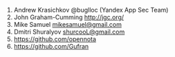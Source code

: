 1. Andrew Krasichkov @buglloc (Yandex App Sec Team)
1. John Graham-Cumming http://jgc.org/
1. Mike Samuel mikesamuel@gmail.com
1. Dmitri Shuralyov shurcooL@gmail.com
1. https://github.com/opennota
1. https://github.com/Gufran